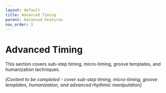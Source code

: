 ```yaml
---
layout: default
title: Advanced Timing
parent: Advanced Features
nav_order: 3
---
```


# Advanced Timing

This section covers sub-step timing, micro-timing, groove templates, and humanization techniques.

*[Content to be completed - cover sub-step timing, micro-timing, groove templates, humanization, and advanced rhythmic manipulation]*
